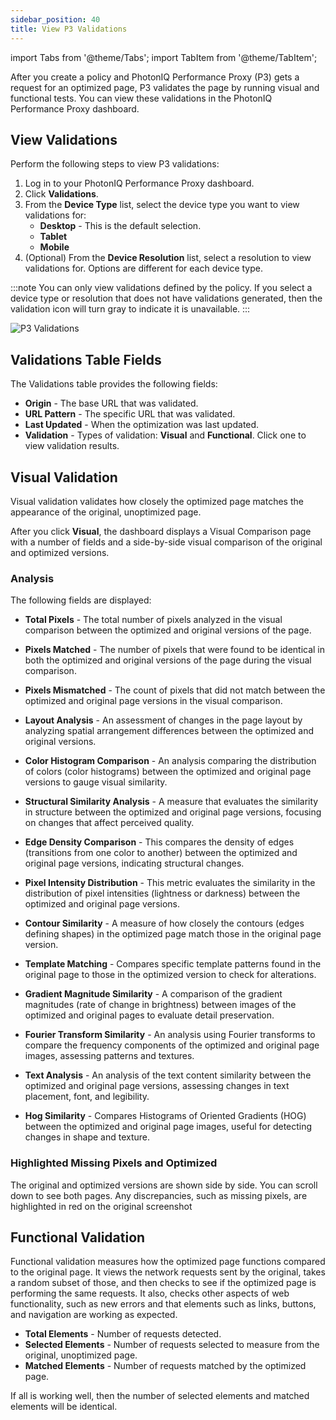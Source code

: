```yaml
---
sidebar_position: 40
title: View P3 Validations
---
```

import Tabs from '@theme/Tabs';
import TabItem from '@theme/TabItem';

After you create a policy and PhotonIQ Performance Proxy (P3) gets a request for an optimized page, P3 validates the page by running visual and functional tests. You can view these validations in the PhotonIQ Performance Proxy dashboard.

## View Validations

Perform the following steps to view P3 validations:

1. Log in to your PhotonIQ Performance Proxy dashboard.
2. Click **Validations**.
3. From the **Device Type** list, select the device type you want to view validations for:
   - **Desktop** - This is the default selection.
   - **Tablet**
   - **Mobile**
4. (Optional) From the **Device Resolution** list, select a resolution to view validations for. Options are different for each device type.

:::note
You can only view validations defined by the policy. If you select a device type or resolution that does not have validations generated, then the validation icon will turn gray to indicate it is unavailable.
:::

![P3 Validations](/img/photoniq/p3/view-p3-validations.png)

## Validations Table Fields

The Validations table provides the following fields:

- **Origin** - The base URL that was validated.
- **URL Pattern** - The specific URL that was validated.
- **Last Updated** - When the optimization was last updated.
- **Validation** - Types of validation: **Visual** and **Functional**. Click one to view validation results.

## Visual Validation

Visual validation validates how closely the optimized page matches the appearance of the original, unoptimized page.

After you click **Visual**, the dashboard displays a Visual Comparison page with a number of fields and a side-by-side visual comparison of the original and optimized versions.

### Analysis

The following fields are displayed:

- **Total Pixels** - The total number of pixels analyzed in the visual comparison between the optimized and original versions of the page.

- **Pixels Matched** - The number of pixels that were found to be identical in both the optimized and original versions of the page during the visual comparison.

- **Pixels Mismatched** - The count of pixels that did not match between the optimized and original page versions in the visual comparison.

- **Layout Analysis** - An assessment of changes in the page layout by analyzing spatial arrangement differences between the optimized and original versions.

- **Color Histogram Comparison** - An analysis comparing the distribution of colors (color histograms) between the optimized and original page versions to gauge visual similarity.

- **Structural Similarity Analysis** - A measure that evaluates the similarity in structure between the optimized and original page versions, focusing on changes that affect perceived quality.

- **Edge Density Comparison** - This compares the density of edges (transitions from one color to another) between the optimized and original page versions, indicating structural changes.

- **Pixel Intensity Distribution** - This metric evaluates the similarity in the distribution of pixel intensities (lightness or darkness) between the optimized and original page versions.

- **Contour Similarity** - A measure of how closely the contours (edges defining shapes) in the optimized page match those in the original page version.

- **Template Matching** - Compares specific template patterns found in the original page to those in the optimized version to check for alterations.

- **Gradient Magnitude Similarity** - A comparison of the gradient magnitudes (rate of change in brightness) between images of the optimized and original pages to evaluate detail preservation.

- **Fourier Transform Similarity** - An analysis using Fourier transforms to compare the frequency components of the optimized and original page images, assessing patterns and textures.

- **Text Analysis** - An analysis of the text content similarity between the optimized and original page versions, assessing changes in text placement, font, and legibility.

- **Hog Similarity** - Compares Histograms of Oriented Gradients (HOG) between the optimized and original page images, useful for detecting changes in shape and texture.

### Highlighted Missing Pixels and Optimized

The original and optimized versions are shown side by side. You can scroll down to see both pages. Any discrepancies, such as missing pixels, are highlighted in red on the original screenshot

## Functional Validation

Functional validation measures how the optimized page functions compared to the original page. It views the network requests sent by the original, takes a random subset of those, and then checks to see if the optimized page is performing the same requests. It also, checks other aspects of web functionality, such as new errors and that elements such as links, buttons, and navigation are working as expected.

- **Total Elements** - Number of requests detected.
- **Selected Elements** - Number of requests selected to measure from the original, unoptimized page.
- **Matched Elements** - Number of requests matched by the optimized page.

If all is working well, then the number of selected elements and matched elements will be identical.
